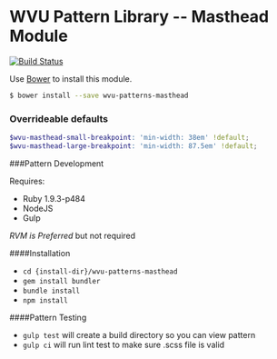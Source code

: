 # WVU Pattern Library -- Masthead Module

[![Build Status](https://travis-ci.org/wvu-patterns/wvu-patterns-masthead.svg?branch=master)](https://travis-ci.org/wvu-patterns/wvu-patterns-masthead)

Use [Bower](http://bower.io/) to install this module.

```bash
$ bower install --save wvu-patterns-masthead
```

### Overrideable defaults

```scss
$wvu-masthead-small-breakpoint: 'min-width: 38em' !default;
$wvu-masthead-large-breakpoint: 'min-width: 87.5em' !default;
```

###Pattern Development

Requires:

* Ruby 1.9.3-p484
* NodeJS
* Gulp

*RVM is Preferred* but not required

####Installation

* `cd {install-dir}/wvu-patterns-masthead`
* `gem install bundler`
* `bundle install`
* `npm install`

####Pattern Testing

* `gulp test` will create a build directory so you can view pattern
* `gulp ci` will run lint test to make sure .scss file is valid
